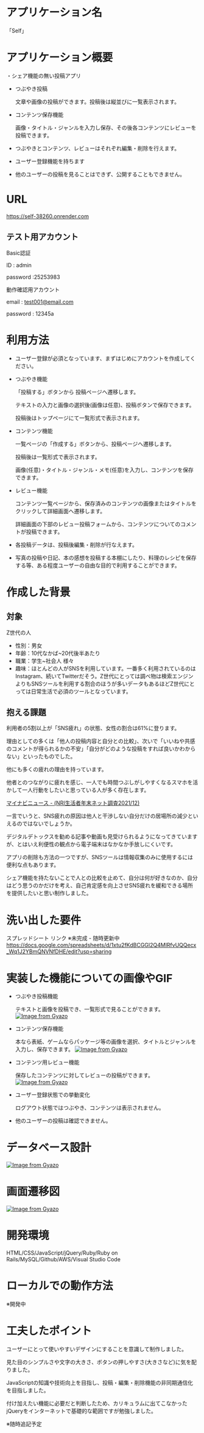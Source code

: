 # アプリケーション名
「Self」


# アプリケーション概要

・シェア機能の無い投稿アプリ

- つぶやき投稿

  文章や画像の投稿ができます。投稿後は縦並びに一覧表示されます。

- コンテンツ保存機能

  画像・タイトル・ジャンルを入力し保存、その後各コンテンツにレビューを投稿できます。

- つぶやきとコンテンツ、レビューはそれぞれ編集・削除を行えます。

- ユーザー登録機能を持ちます

- 他のユーザーの投稿を見ることはできず、公開することもできません。


# URL
https://self-38260.onrender.com

## テスト用アカウント
Basic認証

ID : admin

password :25253983

動作確認用アカウント

email : test001@email.com

password : 12345a


# 利用方法

- ユーザー登録が必須となっています、まずはじめにアカウントを作成してください。

- つぶやき機能

	「投稿する」ボタンから 投稿ページへ遷移します。

	テキストの入力と画像の選択後(画像は任意)、投稿ボタンで保存できます。

	投稿後はトップページにて一覧形式で表示されます。

- コンテンツ機能

	一覧ページの「作成する」ボタンから、投稿ページへ遷移します。

	投稿後は一覧形式で表示されます。

	画像(任意)・タイトル・ジャンル・メモ(任意)を入力し、コンテンツを保存できます。

- レビュー機能

	コンテンツ一覧ページから、保存済みのコンテンツの画像またはタイトルをクリックして詳細画面へ遷移します。

	詳細画面の下部のレビュー投稿フォームから、コンテンツについてのコメントが投稿できます。

- 各投稿データは、投稿後編集・削除が行なえます。

- 写真の投稿や日記、本の感想を投稿する本棚にしたり、料理のレシピを保存する等、ある程度ユーザーの自由な目的で利用することができます。



# 作成した背景

## 対象

Z世代の人
* 性別：男女
* 年齢：10代なかば~20代後半あたり
* 職業：学生~社会人 様々
* 趣味：ほとんどの人がSNSを利用しています。一番多く利用されているのはInstagram、続いてTwitterだそう。Z世代にとっては調べ物は検索エンジンよりもSNSツールを利用する割合のほうが多いデータもあるほどZ世代にとっては日常生活で必須のツールとなっています。

## 抱える課題

利用者の5割以上が「SNS疲れ」の状態、女性の割合は61%に登ります。

理由としての多くは「他人の投稿内容と自分との比較」、次いで「いいねや共感のコメントが得られるかの不安」「自分がどのような投稿をすれば良いかわからない」といったものでした。

他にも多くの疲れの理由を持っています。

他者とのつながりに疲れを感じ、一人でも時間つぶしがしやすくなるスマホを活かして一人行動をしたいと思っている人が多く存在します。

[マイナビニュース - (NRI生活者年末ネット調査2021/12)](https://news.mynavi.jp/article/20220211-2270323/)

一言でいうと、SNS疲れの原因は他人と干渉しない自分だけの居場所の減少といえるのではないでしょうか。

デジタルデトックスを勧める記事や動画も見受けられるようになってきていますが、とはいえ利便性の観点から電子端末はなかなか手放しにくいです。

アプリの削除も方法の一つですが、SNSツールは情報収集のみに使用するには便利な点もあります。

シェア機能を持たないことで人との比較を止めて、自分は何が好きなのか、自分はどう思うのかだけを考え、自己肯定感を向上させSNS疲れを緩和できる場所を提供したいと思い制作しました。


# 洗い出した要件
スプレッドシート リンク
※未完成 - 随時更新中
https://docs.google.com/spreadsheets/d/1xtu2fKdBCGGI2Q4MlRfvUQQecx_Wq1J2YBmQNVNfDHE/edit?usp=sharing

# 実装した機能についての画像やGIF

- つぶやき投稿機能

  テキストと画像を投稿でき、一覧形式で見ることができます。
  [![Image from Gyazo](https://i.gyazo.com/f2038e70b673145bd16e2a047f89dd77.gif)](https://gyazo.com/f2038e70b673145bd16e2a047f89dd77)

- コンテンツ保存機能

  本なら表紙、ゲームならパッケージ等の画像を選択、タイトルとジャンルを入力し、保存できます。
  [![Image from Gyazo](https://i.gyazo.com/f385583c2309633042341ab9318cad52.gif)](https://gyazo.com/f385583c2309633042341ab9318cad52)

- コンテンツ用レビュー機能

  保存したコンテンツに対してレビューの投稿ができます。
  [![Image from Gyazo](https://i.gyazo.com/c2d399b3660cefb598a8567833b8eeab.gif)](https://gyazo.com/c2d399b3660cefb598a8567833b8eeab)

- ユーザー登録状態での挙動変化

  ログアウト状態ではつぶやき、コンテンツは表示されません。

- 他のユーザーの投稿は確認できません。

# データベース設計

[![Image from Gyazo](https://i.gyazo.com/17ecd03e01585b1e1fcd338a18a813be.png)](https://gyazo.com/17ecd03e01585b1e1fcd338a18a813be)



# 画面遷移図
[![Image from Gyazo](https://i.gyazo.com/27349d1e3a5dc5904c624728d3fcd420.png)](https://gyazo.com/27349d1e3a5dc5904c624728d3fcd420)

# 開発環境
HTML/CSS/JavaScript/jQuery/Ruby/Ruby on Rails/MySQL/Github/AWS/Visual Studio Code

# ローカルでの動作方法
※開発中

# 工夫したポイント
ユーザーにとって使いやすいデザインにすることを意識して制作しました。

見た目のシンプルさや文字の大きさ、ボタンの押しやすさ(大きさなど)に気を配りました。

JavaScriptの知識や技術向上を目指し、投稿・編集・削除機能の非同期通信化を目指しました。

付け加えたい機能に必要だと判断したため、カリキュラムに出てこなかったjQueryをインターネットで基礎的な範囲ですが勉強しました。

※随時追記予定